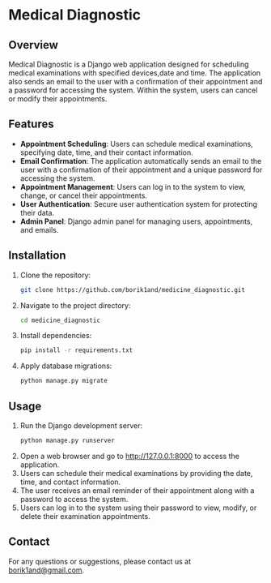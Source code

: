 # Medical Diagnostic

## Overview

Medical Diagnostic is a Django web application designed for scheduling medical examinations with specified devices,date and
time. The application also sends an email to the user with a confirmation of their appointment and a password for accessing
the system. Within the system, users can cancel or modify their appointments.

## Features

- **Appointment Scheduling**: Users can schedule medical examinations, specifying date, time, and their contact
  information.
- **Email Confirmation**: The application automatically sends an email to the user with a confirmation of their appointment and
  a unique password for accessing the system.
- **Appointment Management**: Users can log in to the system to view, change, or cancel their appointments.
- **User Authentication**: Secure user authentication system for protecting their data.
- **Admin Panel**: Django admin panel for managing users, appointments, and emails.

## Installation

1. Clone the repository:

   ```bash
   git clone https://github.com/borik1and/medicine_diagnostic.git

2. Navigate to the project directory:

    ```bash
    cd medicine_diagnostic

3. Install dependencies:

    ```bash
    pip install -r requirements.txt

4. Apply database migrations:

    ```bash
   python manage.py migrate
   
## Usage

1. Run the Django development server:
    ```bash
   python manage.py runserver
   
2. Open a web browser and go to http://127.0.0.1:8000 to access the application.
3. Users can schedule their medical examinations by providing the date, time, and contact information.
4. The user receives an email reminder of their appointment along with a password to access the system.
5. Users can log in to the system using their password to view, modify, or delete their examination appointments.

## Contact

For any questions or suggestions, please contact us at borik1and@gmail.com.

